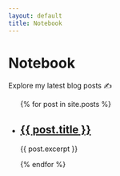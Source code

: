 ```yaml
---
layout: default
title: Notebook
---
```


<h1>Notebook</h1>
<p>Explore my latest blog posts ✍️</p>

<ul class="post-list">
  {% for post in site.posts %}
    <li>
      <h2><a href="{{ post.url }}">{{ post.title }}</a></h2>
      <p>{{ post.excerpt }}</p>
    </li>
  {% endfor %}
</ul>
